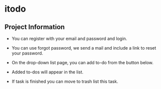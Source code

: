 # itodo

## Project Information

- You can register with your email and password and login.

- You can use forgot password, we send a mail and include a link to reset your password.

- On the drop-down list page, you can add to-do from the button below.

- Added to-dos will appear in the list.

- If task is finished you can move to trash list this task.
